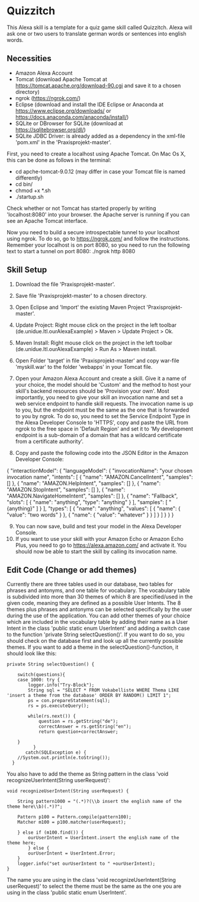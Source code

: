 # Quizzitch

This Alexa skill is a template for a quiz game skill called Quizzitch. Alexa will ask one or two users to translate german words or sentences into english words.

## Necessities

- Amazon Alexa Account
- Tomcat (download Apache Tomcat at https://tomcat.apache.org/download-90.cgi and save it to a chosen directory)
- ngrok (https://ngrok.com/)
- Eclipse (download and install the IDE Eclipse or Anaconda at https://www.eclipse.org/downloads/ or https://docs.anaconda.com/anaconda/install/)
- SQLite or DBrowser for SQLite (download at https://sqlitebrowser.org/dl/)
- SQLite JDBC Driver: is already added as a dependency in the xml-file 'pom.xml' in the 'Praxisprojekt-master'.

First, you need to create a localhost using Apache Tomcat. On Mac Os X, this can be done as follows in the terminal:

- cd apche-tomcat-9.0.12 (may differ in case your Tomcat file is named differently)
- cd bin/
- chmod +x *.sh
- ./startup.sh

Check whether or not Tomcat has started properly by writing 'localhost:8080' into your browser. the Apache server is running if you can see an Apache Tomcat interface.

Now you need to build a secure introspectable tunnel to your localhost using ngrok. To do so, go to https://ngrok.com/ and follow the instructions. Remember your localhost is on port 8080, so you need to run the following text to start a tunnel on port 8080: ./ngrok http 8080

## Skill Setup

1. Download the file 'Praxisprojekt-master'.
2. Save file 'Praxisprojekt-master' to a chosen directory.
3. Open Eclipse and 'Import' the existing Maven Project 'Praxisprojekt-master'.
4. Update Project: Right mouse click on the project in the left toolbar (de.unidue.ltl.ourAlexaExample) > Maven > Update Project > Ok.
5. Maven Install: Right mouse click on the project in the left toolbar (de.unidue.ltl.ourAlexaExample) > Run As > Maven install.
6. Open Folder 'target' in file 'Praxisprojekt-master' and copy war-file 'myskill.war' to the folder 'webapps' in your Tomcat file.
7. Open your Amazon Alexa Account and create a skill. Give it a name of your choice, the model should be 'Custom' and the method to host your skill's backend resources should be 'Provision your own'. Most importantly, you need to give your skill an invocation name and set a web service endpoint to handle skill requests. The invocation name is up to you, but the endpoint must be the same as the one that is forwarded to you by ngrok. To do so, you need to set the Service Endpoint Type in the Alexa Developer Console to 'HTTPS', copy and paste the URL from ngrok to the free space in 'Default Region' and set it to 'My development endpoint is a sub-domain of a domain that has a wildcard certificate from a certificate authority'.

8. Copy and paste the following code into the JSON Editor in the Amazon Developer Console:

{ "interactionModel": { "languageModel": { "invocationName": "your chosen invocation name", "intents": [ { "name": "AMAZON.CancelIntent", "samples": [] }, { "name": "AMAZON.HelpIntent", "samples": [] }, { "name": "AMAZON.StopIntent", "samples": [] }, { "name": "AMAZON.NavigateHomeIntent", "samples": [] }, { "name": "Fallback", "slots": [ { "name": "anything", "type": "anything" } ], "samples": [ "{anything}" ] } ], "types": [ { "name": "anything", "values": [ { "name": { "value": "two words" } }, { "name": { "value": "whatever" } } ] } ] } } }

9. You can now save, build and test your model in the Alexa Developer Console.
10. If you want to use your skill with your Amazon Echo or Amazon Echo Plus, you need to go to https://alexa.amazon.com/ and activate it. You should now be able to start the skill by calling its invocation name.

## Edit Code (Change or add themes)

Currently there are three tables used in our database, two tables for phrases and antonyms, and one table for vocabulary. The vocabulary table is subdivided into more than 30 themes of which 8 are specified/used in the given code, meaning they are defined as a possible User Intents.
The 8 themes plus phrases and antonyms can be selected specifically by the user during the use of the application.
You can add other themes of your choice which are included in the vocabulary table by adding their name as a User Intent in the class 'public static enum UserIntent' and adding a switch case to the function 'private String selectQuestion()'.
If you want to do so, you should check on the database first and look up all the currently possible themes.
If you want to add a theme in the selectQuestion()-function, it should look like this:

	private String selectQuestion() {
		
		switch(questions){ 
		case 1000: try {
			logger.info("Try-Block");
			String sql = "SELECT * FROM Vokabelliste WHERE Thema LIKE 'insert a theme from the database' ORDER BY RANDOM() LIMIT 1";
			ps = con.prepareStatement(sql); 
			rs = ps.executeQuery();
	    
			while(rs.next()) {
				question = rs.getString("de"); 
				correctAnswer = rs.getString("en");
				return question+correctAnswer;
	       
	    }
	      	  }
	  	   catch(SQLException e) {
	    //System.out.println(e.toString());
	  }

You also have to add the theme as String pattern in the class 'void recognizeUserIntent(String userRequest)':

	void recognizeUserIntent(String userRequest) {
		
		String pattern1000 = "(.*)?(\\b insert the english name of the theme here\\b)(.*)?";
		
		Pattern p100 = Pattern.compile(pattern100);
		Matcher m100 = p100.matcher(userRequest);
		
		} else if (m100.find()) {
			ourUserIntent = UserIntent.insert the english name of the theme here;
			} else {
			ourUserIntent = UserIntent.Error;
		}
		logger.info("set ourUserIntent to " +ourUserIntent);
	}

The name you are using in the class 'void recognizeUserIntent(String userRequest)' to select the theme must be the same as the one you are using in the class 'public static enum UserIntent'.
